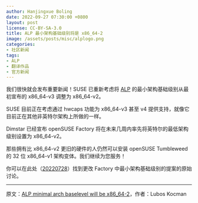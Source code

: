 ```yaml
---
author: Hanjingxue Boling
date: 2022-09-27 07:30:00 +0800
layout: post
license: CC-BY-SA-3.0
title: ALP 最小架构基础级别将是 x86_64-2
image: /assets/posts/misc/alplogo.png
categories:
- 社区新闻
tags:
- ALP
- 翻译作品
- 官方新闻
---
```


我们很快就会发布重要新闻！SUSE 已重新考虑将 [ALP](https://build.opensuse.org/project/show/SUSE:ALP) 的最小架构基础级别从最初宣布的 x86_64-v3 调整为 x86_64-v2。

SUSE 目前正在考虑通过 hwcaps 功能为 x86_64-v3 甚至 v4 提供支持，就像它目前正在其他非英特尔架构上所做的一样。

Dimstar 已经宣布 openSUSE Factory 将在未来几周内率先将英特尔的最低架构级别设置为 x86_64-v2。

那些拥有比 x86_64-v2 更旧的硬件的人仍然可以安装 openSUSE Tumbleweed 的 32 位 x86_64-v1 架构变体。我们继续为您服务！

你可以在此处（[20220728](https://lists.opensuse.org/archives/list/factory@lists.opensuse.org/thread/JTFUDX72VB7WPCBH4CV5E4XYXFWWKHXQ/)）找到更改 Factory 中最小架构基础级别的提案的原始讨论。

------

原文：[ALP minimal arch baselevel will be x86_64-2](https://news.opensuse.org/2022/09/26/alp-architecture-baselevel-x86_64-v2/)，作者：Lubos Kocman